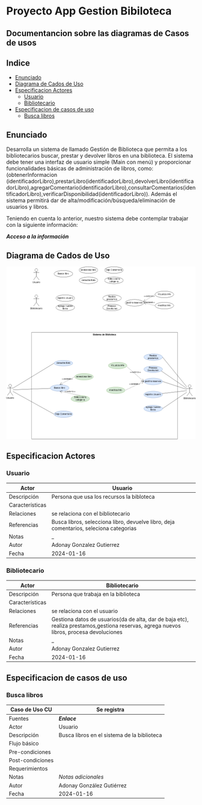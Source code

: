 <h1> Proyecto App Gestion Bibiloteca </h1>

<h2>Documentancion sobre las diagramas de Casos de usos</h2>

<h2>Indice</h2>

- [Enunciado](#enunciado)
- [Diagrama de Cados de Uso](#diagrama-de-cados-de-uso)
- [Especificacion Actores](#especificacion-actores)
  - [Usuario](#usuario)
  - [Bibliotecario](#bibliotecario)
- [Especificacion de casos de uso](#especificacion-de-casos-de-uso)
  - [Busca libros](#busca-libros)




## Enunciado

Desarrolla un sistema de llamado Gestión de Biblioteca que permita a los bibliotecarios buscar, prestar y devolver libros en una biblioteca. El sistema debe tener una interfaz de usuario simple (Main con menú) y proporcionar funcionalidades básicas de administración de libros, como: (obtenerInformacion (identificadorLibro),prestarLibro(identificadorLibro),devolverLibro(identificadorLibro),agregarComentario(identificadorLibro),consultarComentarios(identificadorLibro),verificarDisponibilidad(identificadorLibro)). Además el sistema permitirá dar de alta/modificación/búsqueda/eliminación de usuarios y libros.

Teniendo en cuenta lo anterior, nuestro sistema debe contemplar trabajar con la siguiente información:

***<link href="https://github.com/jpexposito/docencia/tree/master/Primero/ETS/PROYECTO">Acceso a la información</link>***

## Diagrama de Cados de Uso

<img src="diagramaCasosDeUso/DiagramaCUProyecto.png"/>

## Especificacion Actores

### Usuario

  Actor | Usuario |
|---|---|
| Descripción  | Persona que usa los recursos la bibloteca|
| Características  |  |
| Relaciones | se relaciona con el bibliotecario  |
| Referencias |Busca libros, selecciona libro, devuelve libro, deja comentarios, seleciona categorias|   
|  Notas |  _ |
| Autor  | Adonay Gonzalez Gutierrez |
|Fecha | 2024-01-16 |

### Bibliotecario

 Actor | Bibliotecario |
|---|---|
| Descripción  | Persona que trabaja en la biblioteca|
| Características  |  |
| Relaciones | se relaciona con el usuario  |
| Referencias |Gestiona datos de usuarios(da de alta, dar de baja etc), realiza prestamos,gestiona reservas, agrega nuevos libros, procesa devoluciones|   
|  Notas |  _ |
| Autor  | Adonay Gonzalez Gutierrez |
|Fecha | 2024-01-16 |

## Especificacion de casos de uso

### Busca libros
 |  Caso de Uso	CU | Se registra  |
  |---|---|
  | Fuentes  | <link href="https://github.com/jpexposito/docencia/tree/master/Primero/ETS/PROYECTO">***Enlace***</link> |
  | Actor  |  Usuario|
  | Descripción | Busca libros en el sistema de la biblioteca  |
  | Flujo básico | |
  | Pre-condiciones |  |  
  | Post-condiciones  | |  
  |  Requerimientos |   |
  |  Notas |  _Notas adicionales_ |
  | Autor  | Adonay González Gutiérrez |
  |Fecha | 2024-01-16 |